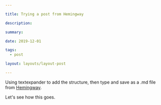 ```yaml
---

title: Trying a post from Hemingway

description:

summary:

date: 2019-12-01

tags:
  - post

layout: layouts/layout-post

---
```


Using textexpander to add the structure, then type and save as a .md file from [Hemingway](http://hemingwayeditor.com/ "title attribute").

Let's see how this goes.

